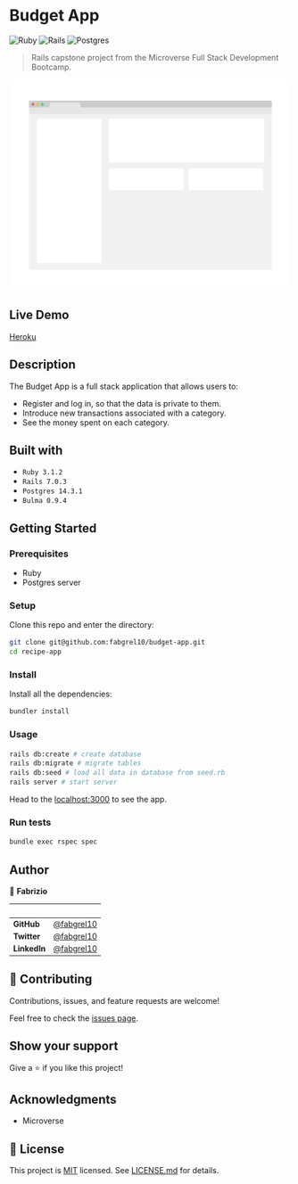 # Budget App

![Ruby](https://img.shields.io/badge/ruby-%23CC342D.svg?style=for-the-badge&logo=ruby&logoColor=white)
![Rails](https://img.shields.io/badge/rails-%23CC0000.svg?style=for-the-badge&logo=ruby-on-rails&logoColor=white)
![Postgres](https://img.shields.io/badge/postgres-%23316192.svg?style=for-the-badge&logo=postgresql&logoColor=white)

> Rails capstone project from the Microverse Full Stack  Development Bootcamp.

![screenshot](./app/assets/images//app_screenshot.png)

## Live Demo

[Heroku](https://budget-app-microverse.herokuapp.com/)

## Description

The Budget App is a full stack application that allows users to:

- Register and log in, so that the data is private to them.
- Introduce new transactions associated with a category.
- See the money spent on each category.

## Built with

- `Ruby 3.1.2`
- `Rails 7.0.3`
- `Postgres 14.3.1`
- `Bulma 0.9.4`

## Getting Started

### Prerequisites

- Ruby
- Postgres server

### Setup

Clone this repo and enter the directory:

```sh
git clone git@github.com:fabgrel10/budget-app.git
cd recipe-app
```

### Install

Install all the dependencies:

```sh
bundler install
```

### Usage

```sh
rails db:create # create database
rails db:migrate # migrate tables
rails db:seed # load all data in database from seed.rb
rails server # start server
```

Head to the [localhost:3000](http://localhost:3000) to see the app.

### Run tests

```sh
bundle exec rspec spec
```

## Author

👤 **Fabrizio**

| &nbsp;       | &nbsp;                                               |
| ------------ | ---------------------------------------------------- |
| **GitHub**   | [@fabgrel10](https://github.com/fabgrel10)           |
| **Twitter**  | [@fabgrel10](https://twitter.com/fabgrel10)          |
| **LinkedIn** | [@fabgrel10](https://www.linkedin.com/in/fabgrel10/) |

## 🤝 Contributing

Contributions, issues, and feature requests are welcome!

Feel free to check the [issues page](../../issues/).

## Show your support

Give a ⭐️ if you like this project!

## Acknowledgments

- Microverse

## 📝 License

This project is [MIT](https://mit-license.org/) licensed. See [LICENSE.md](LICENSE.md) for details.
